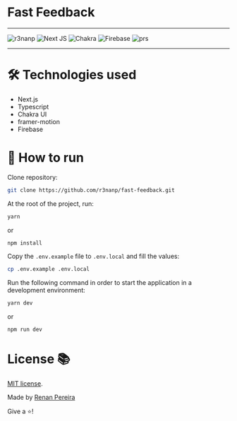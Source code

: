 # Fast Feedback

---

<div align="left">

![r3nanp](https://img.shields.io/badge/r3nanp-fast--feedback-blue?style=for-the-badge&logo=react)
![Next JS](https://img.shields.io/badge/Next-black?style=for-the-badge&logo=next.js&logoColor=white)
![Chakra](https://img.shields.io/badge/chakra-%234ED1C5.svg?style=for-the-badge&logo=chakraui&logoColor=white)
![Firebase](https://img.shields.io/badge/firebase-%23039BE5.svg?style=for-the-badge&logo=firebase)
![prs](https://img.shields.io/static/v1?label=PRs&message=welcome&style=for-the-badge&color=24B36B&labelColor=000000)

</div>

---

# 🛠 Technologies used

- Next.js
- Typescript
- Chakra UI
- framer-motion
- Firebase

# 🤔 How to run

Clone repository:
```bash
git clone https://github.com/r3nanp/fast-feedback.git
```

At the root of the project, run:
```bash
yarn
```
or

```sh
npm install
```

Copy the `.env.example` file to `.env.local` and fill the values:
```bash
cp .env.example .env.local
```

Run the following command in order to start the application in a development environment:
```bash
yarn dev
```
or

```bash
npm run dev
```
# License 📚

[MIT license](LICENSE).

Made by [Renan Pereira](https://github.com/r3nanp)

Give a ⭐️!
